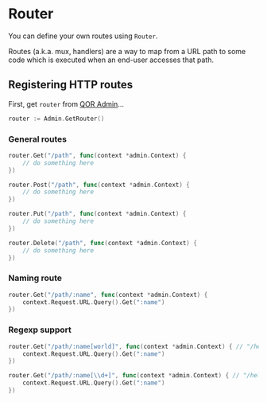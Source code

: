 # Router

You can define your own routes using `Router`.

Routes (a.k.a. mux, handlers) are a way to map from a URL path to some code which is executed when an end-user accesses that path.

## Registering HTTP routes

First, get `router` from [QOR Admin](../chapter2/setup.md)...

```go
router := Admin.GetRouter()
```

### General routes

```go
router.Get("/path", func(context *admin.Context) {
    // do something here
})

router.Post("/path", func(context *admin.Context) {
    // do something here
})

router.Put("/path", func(context *admin.Context) {
    // do something here
})

router.Delete("/path", func(context *admin.Context) {
    // do something here
})
```

### Naming route

```go
router.Get("/path/:name", func(context *admin.Context) {
    context.Request.URL.Query().Get(":name")
})
```

### Regexp support

```go
router.Get("/path/:name[world]", func(context *admin.Context) { // "/hello/world"
    context.Request.URL.Query().Get(":name")
})

router.Get("/path/:name[\\d+]", func(context *admin.Context) { // "/hello/123"
    context.Request.URL.Query().Get(":name")
})
```
